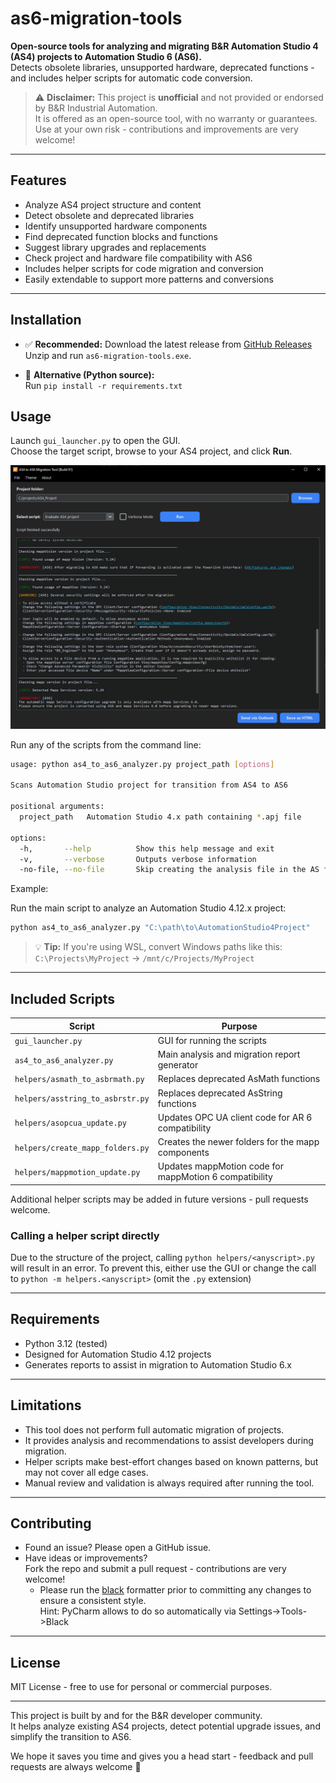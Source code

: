# as6-migration-tools

**Open-source tools for analyzing and migrating B&R Automation Studio 4 (AS4) projects to Automation Studio 6 (AS6).**  
Detects obsolete libraries, unsupported hardware, deprecated functions - and includes helper scripts for automatic code conversion.

> ⚠️ **Disclaimer:** This project is **unofficial** and not provided or endorsed by B&R Industrial Automation.  
> It is offered as an open-source tool, with no warranty or guarantees.  
> Use at your own risk - contributions and improvements are very welcome!

---

## Features

- Analyze AS4 project structure and content
- Detect obsolete and deprecated libraries
- Identify unsupported hardware components
- Find deprecated function blocks and functions
- Suggest library upgrades and replacements
- Check project and hardware file compatibility with AS6
- Includes helper scripts for code migration and conversion  
- Easily extendable to support more patterns and conversions

---

## Installation

- ✅ **Recommended:** Download the latest release from [GitHub Releases](https://github.com/br-automation-community/as6-migration-tools/releases/tag/latest)  
  Unzip and run `as6-migration-tools.exe`.

- 🐍 **Alternative (Python source):**  
  Run `pip install -r requirements.txt`

## Usage

Launch `gui_launcher.py` to open the GUI.  
Choose the target script, browse to your AS4 project, and click **Run**.

![Example Analysis Output](docs/gui1.png)

Run any of the scripts from the command line:

```bash
usage: python as4_to_as6_analyzer.py project_path [options]

Scans Automation Studio project for transition from AS4 to AS6

positional arguments:
  project_path   Automation Studio 4.x path containing *.apj file

options:
  -h,		--help			Show this help message and exit
  -v,		--verbose		Outputs verbose information
  -no-file,	--no-file		Skip creating the analysis file in the AS folder

```

Example:

Run the main script to analyze an Automation Studio 4.12.x project:

```bash
python as4_to_as6_analyzer.py "C:\path\to\AutomationStudio4Project"
```

> 💡 **Tip:** If you're using WSL, convert Windows paths like this:  
> `C:\Projects\MyProject` → `/mnt/c/Projects/MyProject`

---

## Included Scripts

| Script                           | Purpose                                                |
|----------------------------------|--------------------------------------------------------|
| `gui_launcher.py`                | GUI for running the scripts                            |
| `as4_to_as6_analyzer.py`         | Main analysis and migration report generator           |
| `helpers/asmath_to_asbrmath.py`  | Replaces deprecated AsMath functions                   |
| `helpers/asstring_to_asbrstr.py` | Replaces deprecated AsString functions                 |
| `helpers/asopcua_update.py`      | Updates OPC UA client code for AR 6 compatibility      |
| `helpers/create_mapp_folders.py` | Creates the newer folders for the mapp components      |
| `helpers/mappmotion_update.py`   | Updates mappMotion code for mappMotion 6 compatibility |

Additional helper scripts may be added in future versions - pull requests welcome.

### Calling a helper script directly

Due to the structure of the project, calling `python helpers/<anyscript>.py` will result in an error.
To prevent this, either use the GUI or change the call to `python -m helpers.<anyscript>` (omit the `.py` extension)

---

## Requirements

- Python 3.12 (tested)
- Designed for Automation Studio 4.12 projects
- Generates reports to assist in migration to Automation Studio 6.x

---

## Limitations

- This tool does not perform full automatic migration of projects.
- It provides analysis and recommendations to assist developers during migration.
- Helper scripts make best-effort changes based on known patterns, but may not cover all edge cases.
- Manual review and validation is always required after running the tool.

---

## Contributing

- Found an issue? Please open a GitHub issue.
- Have ideas or improvements?  
  Fork the repo and submit a pull request - contributions are very welcome!
  - Please run the [black](https://black.readthedocs.io/en/stable/) formatter prior to committing any changes to ensure a consistent style. \
    Hint: PyCharm allows to do so automatically via Settings->Tools->Black

---

## License

MIT License - free to use for personal or commercial purposes.

---

This project is built by and for the B&R developer community.  
It helps analyze existing AS4 projects, detect potential upgrade issues, and simplify the transition to AS6.

We hope it saves you time and gives you a head start - feedback and pull requests are always welcome 🚀
